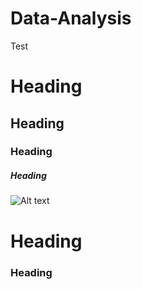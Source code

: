 # Data-Analysis

Test

# Heading

## Heading

### Heading

##### Heading

<img src="/Images/Product Analytics Process.jpg" alt="Alt text" title="Optional title">




# Heading

### Heading
